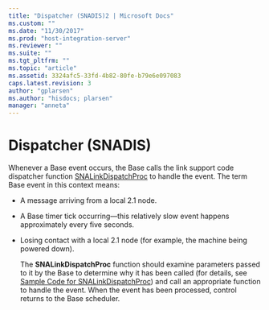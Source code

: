 ```yaml
---
title: "Dispatcher (SNADIS)2 | Microsoft Docs"
ms.custom: ""
ms.date: "11/30/2017"
ms.prod: "host-integration-server"
ms.reviewer: ""
ms.suite: ""
ms.tgt_pltfrm: ""
ms.topic: "article"
ms.assetid: 3324afc5-33fd-4b82-80fe-b79e6e097083
caps.latest.revision: 3
author: "gplarsen"
ms.author: "hisdocs; plarsen"
manager: "anneta"
---
```

# Dispatcher (SNADIS)
Whenever a Base event occurs, the Base calls the link support code dispatcher function [SNALinkDispatchProc](./snalinkdispatchproc2.md) to handle the event. The term Base event in this context means:  
  
- A message arriving from a local 2.1 node.  
  
- A Base timer tick occurring—this relatively slow event happens approximately every five seconds.  
  
- Losing contact with a local 2.1 node (for example, the machine being powered down).  
  
  The **SNALinkDispatchProc** function should examine parameters passed to it by the Base to determine why it has been called (for details, see [Sample Code for SNALinkDispatchProc](../core/sample-code-for-snalinkdispatchproc2.md)) and call an appropriate function to handle the event. When the event has been processed, control returns to the Base scheduler.